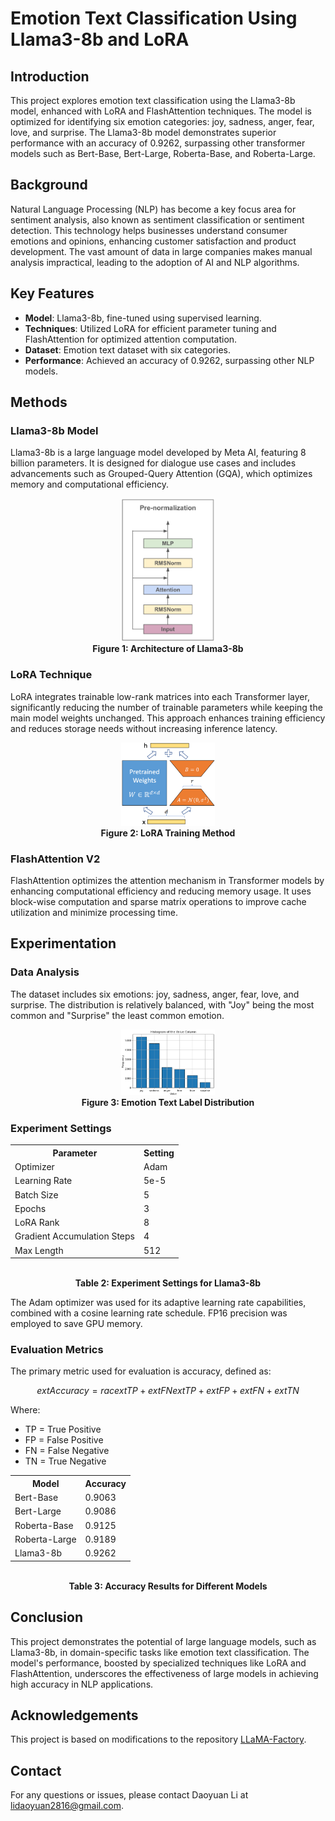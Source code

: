 
# Emotion Text Classification Using Llama3-8b and LoRA

## Introduction

This project explores emotion text classification using the Llama3-8b model, enhanced with LoRA and FlashAttention techniques. The model is optimized for identifying six emotion categories: joy, sadness, anger, fear, love, and surprise. The Llama3-8b model demonstrates superior performance with an accuracy of 0.9262, surpassing other transformer models such as Bert-Base, Bert-Large, Roberta-Base, and Roberta-Large.

## Background

Natural Language Processing (NLP) has become a key focus area for sentiment analysis, also known as sentiment classification or sentiment detection. This technology helps businesses understand consumer emotions and opinions, enhancing customer satisfaction and product development. The vast amount of data in large companies makes manual analysis impractical, leading to the adoption of AI and NLP algorithms.

## Key Features

- **Model**: Llama3-8b, fine-tuned using supervised learning.
- **Techniques**: Utilized LoRA for efficient parameter tuning and FlashAttention for optimized attention computation.
- **Dataset**: Emotion text dataset with six categories.
- **Performance**: Achieved an accuracy of 0.9262, surpassing other NLP models.

## Methods

### Llama3-8b Model

Llama3-8b is a large language model developed by Meta AI, featuring 8 billion parameters. It is designed for dialogue use cases and includes advancements such as Grouped-Query Attention (GQA), which optimizes memory and computational efficiency.

<div align="center">
    <img src="fig1.png" alt="Architecture of Llama3-8b" width="150">
    <br>
    <b>Figure 1: Architecture of Llama3-8b</b>
</div>

### LoRA Technique

LoRA integrates trainable low-rank matrices into each Transformer layer, significantly reducing the number of trainable parameters while keeping the main model weights unchanged. This approach enhances training efficiency and reduces storage needs without increasing inference latency.

<div align="center">
    <img src="fig2.png" alt="LoRA Training Method" width="150">
    <br>
    <b>Figure 2: LoRA Training Method</b>
</div>

### FlashAttention V2

FlashAttention optimizes the attention mechanism in Transformer models by enhancing computational efficiency and reducing memory usage. It uses block-wise computation and sparse matrix operations to improve cache utilization and minimize processing time.

## Experimentation

### Data Analysis

The dataset includes six emotions: joy, sadness, anger, fear, love, and surprise. The distribution is relatively balanced, with "Joy" being the most common and "Surprise" the least common emotion.

<div align="center">
    <img src="fig3.png" alt="Emotion Text Label Distribution" width="150">
    <br>
    <b>Figure 3: Emotion Text Label Distribution</b>
</div>

### Experiment Settings

<div align="center">
    <table>
        <tr>
            <th>Parameter</th>
            <th>Setting</th>
        </tr>
        <tr>
            <td>Optimizer</td>
            <td>Adam</td>
        </tr>
        <tr>
            <td>Learning Rate</td>
            <td>5e-5</td>
        </tr>
        <tr>
            <td>Batch Size</td>
            <td>5</td>
        </tr>
        <tr>
            <td>Epochs</td>
            <td>3</td>
        </tr>
        <tr>
            <td>LoRA Rank</td>
            <td>8</td>
        </tr>
        <tr>
            <td>Gradient Accumulation Steps</td>
            <td>4</td>
        </tr>
        <tr>
            <td>Max Length</td>
            <td>512</td>
        </tr>
    </table>
    <br>
    <b>Table 2: Experiment Settings for Llama3-8b</b>
</div>

The Adam optimizer was used for its adaptive learning rate capabilities, combined with a cosine learning rate schedule. FP16 precision was employed to save GPU memory.

### Evaluation Metrics

The primary metric used for evaluation is accuracy, defined as:

$$
	ext{Accuracy} = rac{	ext{TP} + 	ext{FN}}{	ext{TP} + 	ext{FP} + 	ext{FN} + 	ext{TN}}
$$

Where:
- TP = True Positive
- FP = False Positive
- FN = False Negative
- TN = True Negative

<div align="center">
    <table>
        <tr>
            <th>Model</th>
            <th>Accuracy</th>
        </tr>
        <tr>
            <td>Bert-Base</td>
            <td>0.9063</td>
        </tr>
        <tr>
            <td>Bert-Large</td>
            <td>0.9086</td>
        </tr>
        <tr>
            <td>Roberta-Base</td>
            <td>0.9125</td>
        </tr>
        <tr>
            <td>Roberta-Large</td>
            <td>0.9189</td>
        </tr>
        <tr>
            <td>Llama3-8b</td>
            <td>0.9262</td>
        </tr>
    </table>
    <br>
    <b>Table 3: Accuracy Results for Different Models</b>
</div>

## Conclusion

This project demonstrates the potential of large language models, such as Llama3-8b, in domain-specific tasks like emotion text classification. The model's performance, boosted by specialized techniques like LoRA and FlashAttention, underscores the effectiveness of large models in achieving high accuracy in NLP applications.

## Acknowledgements

This project is based on modifications to the repository [LLaMA-Factory](https://github.com/hiyouga/LLaMA-Factory).

## Contact

For any questions or issues, please contact Daoyuan Li at lidaoyuan2816@gmail.com.
